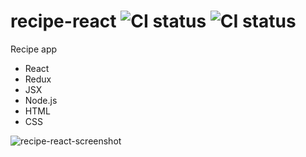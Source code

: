 # recipe-react ![CI status](https://img.shields.io/badge/style-flat-green.svg?longCache=true&style=flat) ![CI status](https://img.shields.io/badge/top%20language-Javascript-yellow.svg)

Recipe app
- React
- Redux
- JSX
- Node.js
- HTML
- CSS

![recipe-react-screenshot](https://user-images.githubusercontent.com/34710484/40008653-46ddc96c-57b9-11e8-9a16-0952a4b44682.png)
